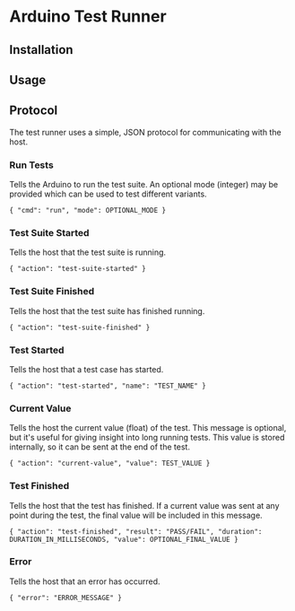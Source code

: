 # Arduino Test Runner

## Installation

## Usage

## Protocol
The test runner uses a simple, JSON protocol for communicating with the host.

### Run Tests
Tells the Arduino to run the test suite.  An optional mode (integer) may be provided which can be used to test different variants.

```
{ "cmd": "run", "mode": OPTIONAL_MODE }
```

### Test Suite Started
Tells the host that the test suite is running.

```
{ "action": "test-suite-started" }
```

### Test Suite Finished
Tells the host that the test suite has finished running.

```
{ "action": "test-suite-finished" }
```

### Test Started
Tells the host that a test case has started.

```
{ "action": "test-started", "name": "TEST_NAME" }
```

### Current Value
Tells the host the current value (float) of the test.  This message is optional, but it's useful for giving insight into long running tests. This value is stored internally, so it can be sent at the end of the test.

```
{ "action": "current-value", "value": TEST_VALUE }
```

### Test Finished
Tells the host that the test has finished.  If a current value was sent at any point during the test, the final value will be included in this message.

```
{ "action": "test-finished", "result": "PASS/FAIL", "duration": DURATION_IN_MILLISECONDS, "value": OPTIONAL_FINAL_VALUE }
 ```
 
### Error
Tells the host that an error has occurred.

```
{ "error": "ERROR_MESSAGE" }
```
